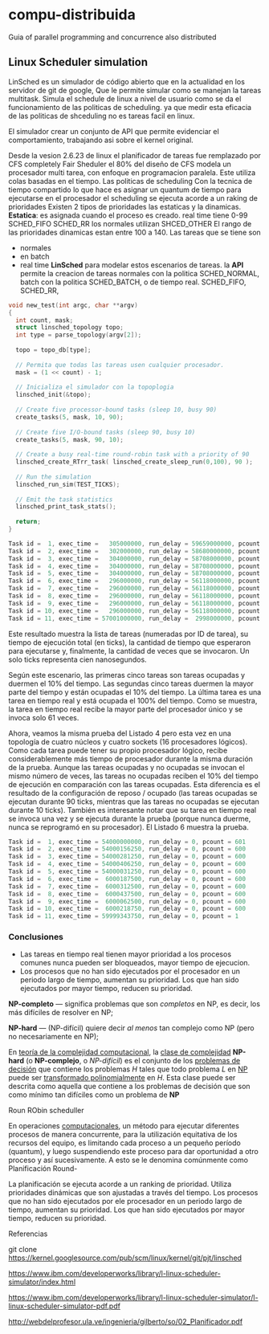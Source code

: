 # compu-distribuida
Guia of parallel programming and concurrence also distributed 
## Linux Scheduler simulation


LinSched es un simulador de código abierto que en la actualidad  en los servidor de git de google,  Que le permite simular como se manejan la tareas multitask.
Simula el schedule de linux a nivel de usuario como se da el funcionamiento de las politicas de scheduling. ya que medir esta eficacia de las politicas  de shceduling no es tareas facil en linux.

El simulador crear un conjunto de API que permite evidenciar el comportamiento, trabajando asi sobre el kernel original.

Desde la vesion 2.6.23 de linux el planificador de tareas fue remplazado por CFS completely Fair Sheduler el 80% del diseño de CFS modela un procesador multi tarea, con enfoque en programacion paralela. Este utiliza colas basadas en el tiempo.
Las politicas de scheduling
Con la tecnica de tiempo compartido lo que hace es asignar un quantum de tiempo para ejecutarse en el procesador
el  scheduling se ejecuta  acorde a un raking de prioridades 
Existen 2 tipos de prioridades las estaticas y la dinamicas.
**Estatica**: es asignada cuando el proceso es creado. real time tiene 0-99
SCHED_FIFO
SCHED_RR
los normales utilizan SHCED_OTHER
El rango de las prioridades dinamicas estan entre 100 a 140.
Las tareas que se tiene son 
* normales
* en batch
* real time
**LinSched**  para modelar estos escenarios de tareas. la **API** permite la creacion de tareas normales con la politica SCHED_NORMAL, batch con la politica SCHED_BATCH, o de tiempo real. 
SCHED_FIFO, SCHED_RR, 

``` C
void new_test(int argc, char **argv)
{
  int count, mask;
  struct linsched_topology topo;
  int type = parse_topology(argv[2]);
 
  topo = topo_db[type];
 
  // Permita que todas las tareas usen cualquier procesador.
  mask = (1 << count) - 1;
 
  // Inicializa el simulador con la topoplogia 
  linsched_init(&topo);
 
  // Create five processor-bound tasks (sleep 10, busy 90)
  create_tasks(5, mask, 10, 90);
 
  // Create five I/O-bound tasks (sleep 90, busy 10)
  create_tasks(5, mask, 90, 10);
 
  // Create a busy real-time round-robin task with a priority of 90
  linsched_create_RTrr_task( linsched_create_sleep_run(0,100), 90 );
 
  // Run the simulation
  linsched_run_sim(TEST_TICKS);
 
  // Emit the task statistics
  linsched_print_task_stats();
 
  return;
}
```

``` C
Task id =  1, exec_time =   305000000, run_delay = 59659000000, pcount = 156
Task id =  2, exec_time =   302000000, run_delay = 58680000000, pcount = 154
Task id =  3, exec_time =   304000000, run_delay = 58708000000, pcount = 155
Task id =  4, exec_time =   304000000, run_delay = 58708000000, pcount = 155
Task id =  5, exec_time =   304000000, run_delay = 58708000000, pcount = 155
Task id =  6, exec_time =   296000000, run_delay = 56118000000, pcount = 177
Task id =  7, exec_time =   296000000, run_delay = 56118000000, pcount = 177
Task id =  8, exec_time =   296000000, run_delay = 56118000000, pcount = 177
Task id =  9, exec_time =   296000000, run_delay = 56118000000, pcount = 177
Task id = 10, exec_time =   296000000, run_delay = 56118000000, pcount = 177
Task id = 11, exec_time = 57001000000, run_delay =  2998000000, pcount = 61
```
Este resultado muestra la lista de tareas (numeradas por ID de tarea), su tiempo de ejecución total (en ticks), la cantidad de tiempo que esperaron para ejecutarse y, finalmente, la cantidad de veces que se invocaron.
Un solo ticks representa cien nanosegundos.

Según este escenario, las primeras cinco tareas son tareas ocupadas y duermen el 10% del tiempo. Las segundas cinco tareas duermen la mayor parte del tiempo y están ocupadas el 10% del tiempo. La última tarea es una tarea en tiempo real y está ocupada el 100% del tiempo. Como se muestra, la tarea en tiempo real recibe la mayor parte del procesador único y se invoca solo 61 veces.


Ahora, veamos la misma prueba del Listado 4 pero esta vez en una topología de cuatro núcleos y cuatro sockets (16 procesadores lógicos). Como cada tarea puede tener su propio procesador lógico, recibe considerablemente más tiempo de procesador durante la misma duración de la prueba. Aunque las tareas ocupadas y no ocupadas se invocan el mismo número de veces, las tareas no ocupadas reciben el 10% del tiempo de ejecución en comparación con las tareas ocupadas. Esta diferencia es el resultado de la configuración de reposo / ocupado (las tareas ocupadas se ejecutan durante 90 ticks, mientras que las tareas no ocupadas se ejecutan durante 10 ticks). También es interesante notar que su tarea en tiempo real se invoca una vez y se ejecuta durante la prueba (porque nunca duerme, nunca se reprogramó en su procesador). El Listado 6 muestra la prueba.

``` C
Task id =  1, exec_time = 54000000000, run_delay = 0, pcount = 601
Task id =  2, exec_time = 54000156250, run_delay = 0, pcount = 600
Task id =  3, exec_time = 54000281250, run_delay = 0, pcount = 600
Task id =  4, exec_time = 54000406250, run_delay = 0, pcount = 600
Task id =  5, exec_time = 54000031250, run_delay = 0, pcount = 600
Task id =  6, exec_time =  6000187500, run_delay = 0, pcount = 600
Task id =  7, exec_time =  6000312500, run_delay = 0, pcount = 600
Task id =  8, exec_time =  6000437500, run_delay = 0, pcount = 600
Task id =  9, exec_time =  6000062500, run_delay = 0, pcount = 600
Task id = 10, exec_time =  6000218750, run_delay = 0, pcount = 600
Task id = 11, exec_time = 59999343750, run_delay = 0, pcount = 1
```


### Conclusiones
* Las tareas en tiempo real tienen mayor prioridad  a los procesos comunes nunca pueden ser bloqueados, mayor tiempo de ejecucion.
* Los procesos que no han sido ejecutados por el procesador en un periodo largo de tiempo, aumentan su prioridad. Los que han sido ejecutados por mayor tiempo, reducen su prioridad.

**NP-completo**  — significa problemas que son  _completos_  en NP, es decir, los más difíciles de resolver en NP;

**NP-hard**  — (NP-difícil) quiere decir  _al menos_  tan complejo como NP (pero no necesariamente en NP);

En [teoría de la complejidad computacional](https://es.wikipedia.org/wiki/Complejidad_computacional "Complejidad computacional"), la [clase de complejidad](https://es.wikipedia.org/wiki/Clase_de_complejidad "Clase de complejidad")  **NP-hard** (o **NP-complejo**, o _NP-difícil_) es el conjunto de los [problemas de decisión](https://es.wikipedia.org/wiki/Problema_de_decisi%C3%B3n "Problema de decisión") que contiene los problemas _H_ tales que todo problema _L_ en [NP](https://es.wikipedia.org/wiki/NP_(clase_de_complejidad) "NP (clase de complejidad)") puede ser [transformado polinomialmente](https://es.wikipedia.org/wiki/Transformaci%C3%B3n_polinomial "Transformación polinomial") en _H_. Esta clase puede ser descrita como aquella que contiene a los problemas de decisión que son como mínimo tan difíciles como un problema de **NP**


Roun RObin scheduller

En operaciones [computacionales](https://es.wikipedia.org/wiki/Computadora "Computadora"), un método para ejecutar diferentes procesos de manera concurrente, para la utilización equitativa de los recursos del equipo, es limitando cada proceso a un pequeño período (quantum), y luego suspendiendo este proceso para dar oportunidad a otro proceso y así sucesivamente. A esto se le denomina comúnmente como Planificación Round-

La planificación se ejecuta acorde a un ranking de prioridad. Utiliza prioridades dinámicas que son ajustadas a través del tiempo. Los procesos que no han sido ejecutados por ele procesador en un periodo largo de tiempo, aumentan su prioridad. Los que han sido ejecutados por mayor tiempo, reducen su prioridad.

Referencias


git clone https://kernel.googlesource.com/pub/scm/linux/kernel/git/pjt/linsched

https://www.ibm.com/developerworks/library/l-linux-scheduler-simulator/index.html

https://www.ibm.com/developerworks/library/l-linux-scheduler-simulator/l-linux-scheduler-simulator-pdf.pdf

http://webdelprofesor.ula.ve/ingenieria/gilberto/so/02_Planificador.pdf
